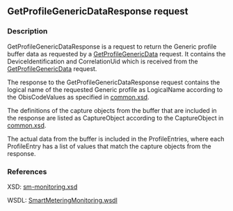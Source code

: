 ## GetProfileGenericDataResponse request

### Description
GetProfileGenericDataResponse is a request to return the Generic profile buffer data as requested by a [GetProfileGenericData](./GetProfileGenericData.md) request. It contains the DeviceIdentification and CorrelationUid which is received from the [GetProfileGenericData](GetProfileGenericData.md) request.

The response to the GetProfileGenericDataResponse request contains the logical name of the requested Generic profile as LogicalName according to the ObisCodeValues as specified in [common.xsd](https://github.com/OSGP/Shared/blob/development/osgp-ws-smartmetering/src/main/resources/schemas/common.xsd).

The definitions of the capture objects from the buffer that are included in the response are listed as CaptureObject according to the CaptureObject in [common.xsd](https://github.com/OSGP/Shared/blob/development/osgp-ws-smartmetering/src/main/resources/schemas/common.xsd).

The actual data from the buffer is included in the ProfileEntries, where each ProfileEntry has a list of values that match the capture objects from the response.

### References

XSD: [sm-monitoring.xsd](https://github.com/OSGP/Shared/blob/development/osgp-ws-smartmetering/src/main/resources/schemas/sm-monitoring/sm-monitoring.xsd)

WSDL: [SmartMeteringMonitoring.wsdl](https://github.com/OSGP/Shared/blob/development/osgp-ws-smartmetering/src/main/resources/SmartMeteringMonitoring.wsdl)
